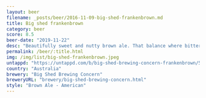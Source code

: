 ```yaml
---
layout: beer
filename: _posts/beer/2016-11-09-big-shed-frankenbrown.md
title: Big shed frankenbrown
category: beer
score: 8.5
beer-date: "2019-11-22"
desc: "Beautifully sweet and nutty brown ale. That balance where bitterness and sweetness work together perfectly"
permalink: /beer/:title.html
img: /img/list/big-shed-frankenbrown.jpeg
untappd: "https://untappd.com/b/big-shed-brewing-concern-frankenbrown/558019"
country: "Australia"
brewery: "Big Shed Brewing Concern"
breweryURL: "brewery/big-shed-brewing-concern.html"
style: "Brown Ale - American"
---
```

